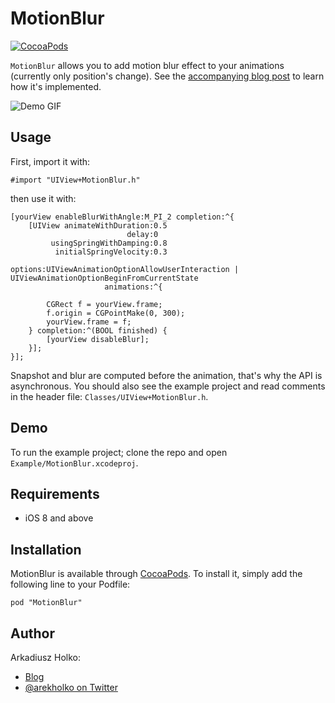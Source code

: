 # MotionBlur

[![CocoaPods](https://img.shields.io/cocoapods/v/MotionBlur.svg?style=flat)](https://github.com/fastred/MotionBlur)


`MotionBlur` allows you to add motion blur effect to your animations (currently only position's change). See the [accompanying blog post](http://holko.pl/2014/07/21/motion-blur/) to learn how it's implemented.

![Demo GIF](https://raw.githubusercontent.com/fastred/MotionBlur/master/demo.gif)

## Usage

First, import it with:

```obj-c
#import "UIView+MotionBlur.h"
```

then use it with:

```obj-c
[yourView enableBlurWithAngle:M_PI_2 completion:^{
    [UIView animateWithDuration:0.5
                          delay:0
         usingSpringWithDamping:0.8
          initialSpringVelocity:0.3
                        options:UIViewAnimationOptionAllowUserInteraction | UIViewAnimationOptionBeginFromCurrentState
                     animations:^{

        CGRect f = yourView.frame;
        f.origin = CGPointMake(0, 300);
        yourView.frame = f;
    } completion:^(BOOL finished) {
        [yourView disableBlur];
    }];
}];
```

Snapshot and blur are computed before the animation, that's why the API is asynchronous. You should also see the example project and read comments in the header file: `Classes/UIView+MotionBlur.h`.

## Demo

To run the example project; clone the repo and open `Example/MotionBlur.xcodeproj`.

## Requirements

 * iOS 8 and above

## Installation

MotionBlur is available through [CocoaPods](http://cocoapods.org). To install
it, simply add the following line to your Podfile:

    pod "MotionBlur"

## Author

Arkadiusz Holko:

* [Blog](http://holko.pl/)
* [@arekholko on Twitter](https://twitter.com/arekholko)